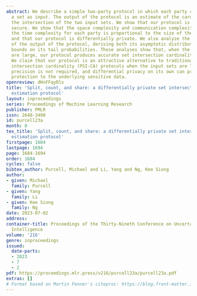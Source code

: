 ```yaml
---
abstract: We describe a simple two-party protocol in which each party contributes
  a set as input. The output of the protocol is an estimate of the cardinality of
  the intersection of the two input sets. We show that our protocol is efficient and
  secure. We show that the space complexity and communication complexity are constant,
  the time complexity for each party is proportional to the size of their input set,
  and that our protocol is differentially private. We also analyze the distribution
  of the output of the protocol, deriving both its asymptotic distribution and finite-sample
  bounds on its tail probabilities. These analyses show that, when the input sets
  are large, our protocol produces accurate set intersection cardinality estimates.
  We claim that our protocol is an attractive alternative to traditional private set
  intersection cardinality (PSI-CA) protocols when the input sets are large, exact
  precision is not required, and differential privacy on its own can provide sufficient
  protection to the underlying sensitive data.
openreview: dHnFFqyDlx
title: 'Split, count, and share: a differentially private set intersection cardinality
  estimation protocol'
layout: inproceedings
series: Proceedings of Machine Learning Research
publisher: PMLR
issn: 2640-3498
id: purcell23a
month: 0
tex_title: 'Split, count, and share: a differentially private set intersection cardinality
  estimation protocol'
firstpage: 1684
lastpage: 1694
page: 1684-1694
order: 1684
cycles: false
bibtex_author: Purcell, Michael and Li, Yang and Ng, Kee Siong
author:
- given: Michael
  family: Purcell
- given: Yang
  family: Li
- given: Kee Siong
  family: Ng
date: 2023-07-02
address:
container-title: Proceedings of the Thirty-Nineth Conference on Uncertainty in Artificial
  Intelligence
volume: '216'
genre: inproceedings
issued:
  date-parts:
  - 2023
  - 7
  - 2
pdf: https://proceedings.mlr.press/v216/purcell23a/purcell23a.pdf
extras: []
# Format based on Martin Fenner's citeproc: https://blog.front-matter.io/posts/citeproc-yaml-for-bibliographies/
---
```

